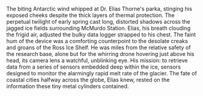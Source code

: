 The biting Antarctic wind whipped at Dr. Elias Thorne's parka, stinging his exposed cheeks despite the thick layers of thermal protection.  The perpetual twilight of early spring cast long, distorted shadows across the jagged ice fields surrounding McMurdo Station.  Elias, his breath clouding the frigid air, adjusted the bulky data logger strapped to his chest.  The faint hum of the device was a comforting counterpoint to the desolate creaks and groans of the Ross Ice Shelf. He was miles from the relative safety of the research base, alone but for the whirring drone hovering just above his head, its camera lens a watchful, unblinking eye.  His mission: to retrieve data from a series of sensors embedded deep within the ice, sensors designed to monitor the alarmingly rapid melt rate of the glacier.  The fate of coastal cities halfway across the globe, Elias knew, rested on the information these tiny metal cylinders contained.
